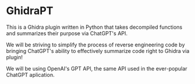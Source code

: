 # GhidraPT
This is a Ghidra plugin written in Python that takes decompiled functions and summarizes their purpose via ChatGPT's API.

We will be striving to simplify the process of reverse engineering code by bringing ChatGPT's ability to effectively summarize code right to Ghidra via plugin!

We will be using OpenAI's GPT API, the same API used in the ever-popular ChatGPT aplication.

